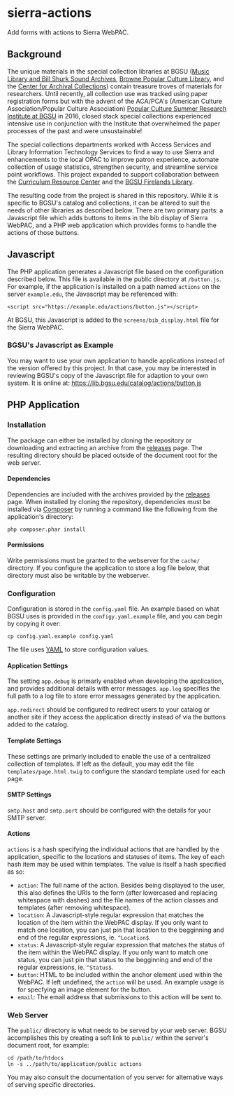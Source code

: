 # sierra-actions
Add forms with actions to Sierra WebPAC.

## Background
The unique materials in the special collection libraries at BGSU ([Music Library and Bill Shurk Sound Archives](http://www.bgsu.edu/library/music.html), [Browne Popular Culture Library](http://www.bgsu.edu/library/pcl.html), and the [Center for Archival Collections](http://www.bgsu.edu/library/cac.html)) contain treasure troves of materials for researchers. Until recently, all collection use was tracked using paper registration forms but with the advent of the ACA/PCA's (American Culture Association/Popular Culture Association) [Popular Culture Summer Research Institute at BGSU](http://pcaaca.org/educatio/pcaaca-research-workshop/) in 2016, closed stack special collections experienced intensive use in conjunction with the Institute that overwhelmed the paper processes of the past and were unsustainable!

The special collections departments worked with Access Services and Library Information Technology Services to find a way to use Sierra and enhancements to the local OPAC to improve patron experience, automate collection of usage statistics, strengthen security, and streamline service point workflows. This project expanded to support collaboration between the [Curriculum Resource Center](http://www.bgsu.edu/library/crc.html) and the [BGSU Firelands Library](http://www.firelands.bgsu.edu/library.html).

The resulting code from the project is shared in this repository. While it is specific to BGSU's catalog and collections, it can be altered to suit the needs of other libraries as described below. There are two primary parts: a Javascript file which adds buttons to items in the bib display of Sierra WebPAC, and a PHP web application which provides forms to handle the actions of those buttons.

## Javascript
The PHP application generates a Javascript file based on the configuration described below. This file is available in the public directory at `/button.js`. For example, if the application is installed on a path named `actions` on the server `example.edu`, the Javascript may be referenced with:
```
<script src="https://example.edu/actions/button.js"></script>
```

At BGSU, this Javascript is added to the `screens/bib_display.html` file for the Sierra WebPAC.

### BGSU's Javascript as Example
You may want to use your own application to handle applications instead of the version offered by this project. In that case, you may be interested in reviewing BGSU's copy of the Javascript file for adaption to your own system. It is online at:
https://lib.bgsu.edu/catalog/actions/button.js

## PHP Application
### Installation
The package can either be installed by cloning the repository or downloading and extracting an archive from the [releases](https://github.com/BGSU-LITS/sierra-actions/releases) page. The resulting directory should be placed outside of the document root for the web server.

#### Dependencies
Dependencies are included with the archives provided by the [releases](https://github.com/BGSU-LITS/sierra-actions/releases) page. When installed by cloning the repository, dependencies must be installed via [Composer](https://getcomposer.org/) by running a command like the following from the application's directory:
```
php composer.phar install
```

#### Permissions
Write permissions must be granted to the webserver for the `cache/` directory. If you configure the application to store a log file below, that directory must also be writable by the webserver.

### Configuration
Configuration is stored in the `config.yaml` file. An example based on what BGSU uses is provided in the `configy.yaml.example` file, and you can begin by copying it over:
```
cp config.yaml.example config.yaml
```

The file uses [YAML](http://yaml.org/) to store configuration values.

#### Application Settings
The setting `app.debug` is primarly enabled when developing the application, and provides additional details with error messages. `app.log` specifies the full path to a log file to store error messages generated by the application.

`app.redirect` should be configured to redirect users to your catalog or another site if they access the application directly instead of via the buttons added to the catalog.

#### Template Settings
These settings are primarly included to enable the use of a centralized collection of templates. If left as the default, you may edit the file `templates/page.html.twig` to configure the standard template used for each page.

#### SMTP Settings
`smtp.host` and `smtp.port` should be configured with the details for your SMTP server.

#### Actions
`actions` is a hash specifying the individual actions that are handled by the application, specific to the locations and statuses of items. The key of each hash item may be used within templates. The value is itself a hash specified as so:

- `action`: The full name of the action. Besides being displayed to the user, this also defines the URIs to the form (after lowercased and replacing whitespace with dashes) and the file names of the action classes and templates (after removing whitespace).
- `location`: A Javascript-style regular expression that matches the location of the item within the WebPAC display. If you only want to match one location, you can just pin that location to the begginning and end of the regular expressions, ie. `^Location$`.
- `status`: A Javascript-style regular expression that matches the status of the item within the WebPAC display. If you only want to match one status, you can just pin that status to the begginning and end of the regular expressions, ie. `^Status$`.
- `button`: HTML to be included within the anchor element used within the WebPAC. If left undefined, the `action` will be used. An example usage is for specfying an image element for the button.
- `email`: The email address that submissions to this action will be sent to.

### Web Server
The `public/` directory is what needs to be served by your web server. BGSU accomplishes this by creating a soft link to `public/` within the server's document root, for example:
```
cd /path/to/htdocs
ln -s ../path/to/application/public actions
```

You may also consult the documentation of you server for alternative ways of serving specific directories.
